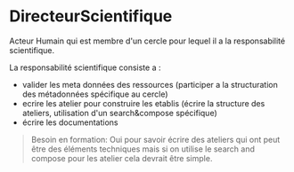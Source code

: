  
# DirecteurScientifique  

Acteur Humain qui est membre d'un cercle pour lequel il a la responsabilité scientifique.

La responsabilité scientifique consiste a :
- valider les meta données des ressources (participer a la structuration des métadonnées spécifique au cercle)
- ecrire les atelier pour construire les etablis (écrire la structure des ateliers, utilisation d'un search&compose spécifique)
- écrire les documentations 

> Besoin en formation: Oui pour savoir écrire des ateliers qui ont peut être des éléments techniques 
mais si on utilise le search and compose pour les atelier cela devrait être simple.


